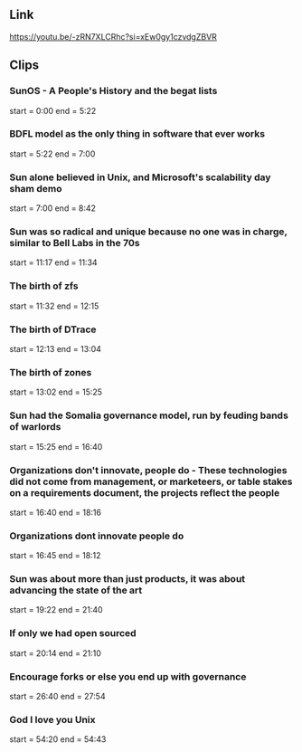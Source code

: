 ## Link
https://youtu.be/-zRN7XLCRhc?si=xEw0gy1czvdgZBVR

## Clips

### SunOS - A People's History and the begat lists
start = 0:00
end = 5:22

### BDFL model as the only thing in software that ever works
start = 5:22
end = 7:00

### Sun alone believed in Unix, and Microsoft's scalability day sham demo
start = 7:00
end = 8:42

### Sun was so radical and unique because no one was in charge, similar to Bell Labs in the 70s
start = 11:17
end = 11:34

### The birth of zfs
start = 11:32
end = 12:15

### The birth of DTrace
start = 12:13
end = 13:04

### The birth of zones
start = 13:02
end = 15:25

### Sun had the Somalia governance model, run by feuding bands of warlords
start = 15:25
end = 16:40

### Organizations don't innovate, people do - These technologies did not come from management, or marketeers, or table stakes on a requirements document, the projects reflect the people
start = 16:40
end = 18:16

### Organizations dont innovate people do
start = 16:45
end = 18:12

### Sun was about more than just products, it was about advancing the state of the art
start = 19:22
end = 21:40

### If only we had open sourced
start = 20:14
end = 21:10

### Encourage forks or else you end up with governance
start = 26:40
end = 27:54

### God I love you Unix
start = 54:20
end = 54:43
